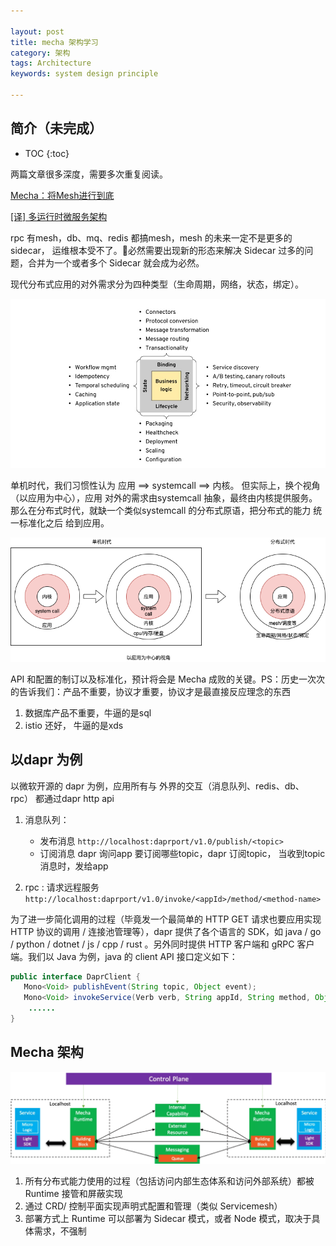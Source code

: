 ```yaml
---

layout: post
title: mecha 架构学习
category: 架构
tags: Architecture
keywords: system design principle 

---
```


## 简介（未完成）

* TOC
{:toc}

两篇文章很多深度，需要多次重复阅读。 

[Mecha：将Mesh进行到底](https://mp.weixin.qq.com/s/sLnfZoVimiieCbhtYMMi1A)

[[译] 多运行时微服务架构](https://skyao.io/post/202003-multi-runtime-microservice-architecture/)  

rpc 有mesh，db、mq、redis 都搞mesh，mesh 的未来一定不是更多的sidecar， 运维根本受不了。必然需要出现新的形态来解决 Sidecar 过多的问题，合并为一个或者多个 Sidecar 就会成为必然。


现代分布式应用的对外需求分为四种类型（生命周期，网络，状态，绑定）。

![](/public/upload/architecture/four_needs_of_app.jpg)

单机时代，我们习惯性认为 应用 ==> systemcall ==> 内核。  但实际上，换个视角（以应用为中心），应用 对外的需求由systemcall 抽象，最终由内核提供服务。那么在分布式时代，就缺一个类似systemcall 的分布式原语，把分布式的能力 统一标准化之后 给到应用。

![](/public/upload/architecture/mecha_overview.png)

API 和配置的制订以及标准化，预计将会是 Mecha 成败的关键。PS：历史一次次的告诉我们：产品不重要，协议才重要，协议才是最直接反应理念的东西

1. 数据库产品不重要，牛逼的是sql
2. istio 还好， 牛逼的是xds


## 以dapr 为例

以微软开源的 dapr 为例，应用所有与 外界的交互（消息队列、redis、db、rpc） 都通过dapr http api

1. 消息队列：
    * 发布消息 `http://localhost:daprport/v1.0/publish/<topic>`
    * 订阅消息  dapr 询问app 要订阅哪些topic，dapr 订阅topic， 当收到topic 消息时，发给app

2. rpc : 请求远程服务 `http://localhost:daprport/v1.0/invoke/<appId>/method/<method-name>`

为了进一步简化调用的过程（毕竟发一个最简单的 HTTP GET 请求也要应用实现 HTTP 协议的调用 / 连接池管理等），dapr 提供了各个语言的 SDK，如 java / go / python / dotnet / js / cpp / rust 。另外同时提供 HTTP 客户端和 gRPC 客户端。我们以 Java 为例，java 的 client API 接口定义如下：

```java
public interface DaprClient {  
   Mono<Void> publishEvent(String topic, Object event);
   Mono<Void> invokeService(Verb verb, String appId, String method, Object request);
    ......
}
```

## Mecha 架构

![](/public/upload/architecture/mecha_intro.png)

1. 所有分布式能力使用的过程（包括访问内部生态体系和访问外部系统）都被 Runtime 接管和屏蔽实现
2. 通过 CRD/ 控制平面实现声明式配置和管理（类似 Servicemesh）
3. 部署方式上 Runtime 可以部署为 Sidecar 模式，或者 Node 模式，取决于具体需求，不强制